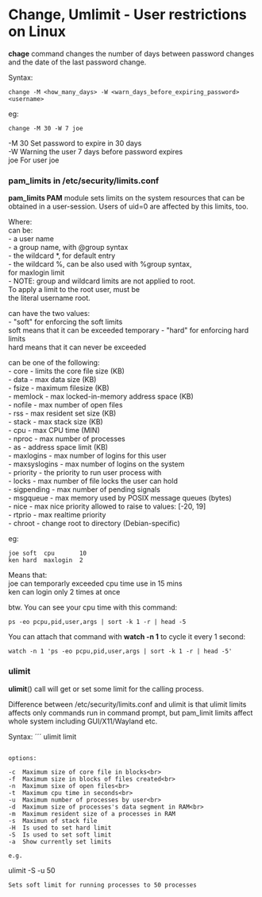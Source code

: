 # Change, Umlimit - User restrictions on Linux

**chage** command changes the number of days between password changes and the date of the last password change.

Syntax:
```
change -M <how_many_days> -W <warn_days_before_expiring_password> <username>
```
eg:
```
change -M 30 -W 7 joe
```

-M 30 Set password to expire in 30 days<br>
-W Warning the user 7 days before password expires<br>
joe For user joe<br>



### pam_limits in /etc/security/limits.conf

**pam_limits PAM** module sets limits on the system resources that can be obtained in a user-session.
Users of uid=0 are affected by this limits, too.

Where:<br>
<domain> can be:<br>
        - a user name<br>
        - a group name, with @group syntax<br>
        - the wildcard *, for default entry<br>
        - the wildcard %, can be also used with %group syntax,<br>
                 for maxlogin limit<br>
        - NOTE: group and wildcard limits are not applied to root.<br>
          To apply a limit to the root user, <domain> must be<br>
          the literal username root.<br>

<type> can have the two values:<br>
        - "soft" for enforcing the soft limits<br>
soft means that it can be exceeded temporary
        - "hard" for enforcing hard limits<br>
hard means that it can never be exceeded

<item> can be one of the following:<br>
        - core - limits the core file size (KB)<br>
        - data - max data size (KB)<br>
        - fsize - maximum filesize (KB)<br>
        - memlock - max locked-in-memory address space (KB)<br>
        - nofile - max number of open files<br>
        - rss - max resident set size (KB)<br>
        - stack - max stack size (KB)<br>
        - cpu - max CPU time (MIN)<br>
        - nproc - max number of processes<br>
        - as - address space limit (KB)<br>
        - maxlogins - max number of logins for this user<br>
        - maxsyslogins - max number of logins on the system<br>
        - priority - the priority to run user process with<br>
        - locks - max number of file locks the user can hold<br>
        - sigpending - max number of pending signals<br>
        - msgqueue - max memory used by POSIX message queues (bytes)<br>
        - nice - max nice priority allowed to raise to values: [-20, 19]<br>
        - rtprio - max realtime priority<br>
        - chroot - change root to directory (Debian-specific)<br>

eg:
```
joe soft  cpu       10
ken hard  maxlogin  2
```

Means that:<br>
joe can temporarly exceeded cpu time use in 15 mins<br>
ken can login only 2 times at once

btw. You can see your cpu time with this command:<br>
```
ps -eo pcpu,pid,user,args | sort -k 1 -r | head -5
```

You can attach that command with **watch -n 1** to cycle it every 1 second:<br>
```
watch -n 1 'ps -eo pcpu,pid,user,args | sort -k 1 -r | head -5'
```

### ulimit

**ulimit**() call will get or set some limit for the calling process.<br>

Difference between /etc/security/limits.conf and ulimit is that ulimit limits affects only commands 
run in command prompt, but pam_limit limits affect whole system including GUI/X11/Wayland etc.

Syntax:
´´´
ulimit <options> limit
```

options:

-c  Maximum size of core file in blocks<br>
-f  Maximum size in blocks of files created<br>
-n  Maximum sixe of open files<br>
-t  Maximum cpu time in seconds<br>
-u  Maximum number of processes by user<br>
-d  Maximum size of processes's data segment in RAM<br>
-m  Maximum resident size of a processes in RAM
-s  Maximun of stack file  
-H  Is used to set hard limit
-S  Is used to set soft limit
-a  Show currently set limits

e.g.
```
ulimit -S -u 50
``` <br>
Sets soft limit for running processes to 50 processes

